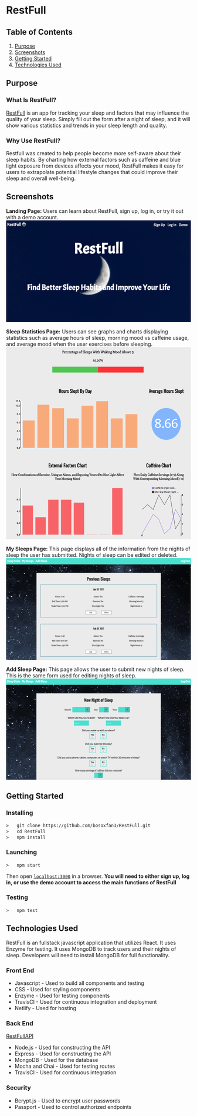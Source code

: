 RestFull
========

Table of Contents
-----------------
1. [Purpose](https://github.com/bosoxfan3/RestFull#purpose)
2. [Screenshots](https://github.com/bosoxfan3/RestFull#screenshots)
3. [Getting Started](https://github.com/bosoxfan3/RestFull#getting-started)
4. [Technologies Used](https://github.com/bosoxfan3/RestFull#technologies-used)

Purpose
-------
### What Is RestFull?
[RestFull](https://restfull.netlify.com/) is an app for tracking your sleep and factors that may influence the quality of your sleep. Simply fill out the form after a night of sleep, and it will show various statistics and trends in your sleep length and quality.

### Why Use RestFull?
Restfull was created to help people become more self-aware about their sleep habits. By charting how external factors such as caffeine and blue light exposure from devices affects your mood, RestFull makes it easy for users to extrapolate potential lifestyle changes that could improve their sleep and overall well-being.

Screenshots
-----------
**Landing Page:** Users can learn about RestFull, sign up, log in, or try it out with a demo account.
![Landing Page](/src/screenshots/3.png)

**Sleep Statistics Page:** Users can see graphs and charts displaying statistics such as average hours of sleep, morning mood vs caffeine usage, and average mood when the user exercises before sleeping.
![Sleep Statistics Page](/src/screenshots/2.png)

**My Sleeps Page:** This page displays all of the information from the nights of sleep the user has submitted. Nights of sleep can be edited or deleted.
![My Sleeps Page](/src/screenshots/4.png)

**Add Sleep Page:** This page allows the user to submit new nights of sleep. This is the same form used for editing nights of sleep.
![Add Sleep Page](/src/screenshots/5.png)

Getting Started
---------------
### Installing
```
>   git clone https://github.com/bosoxfan3/RestFull.git
>   cd RestFull
>   npm install
```
### Launching
```
>   npm start
```
Then open [`localhost:3000`](http://localhost:3000) in a browser.
**You will need to either sign up, log in, or use the demo account to access the main functions of RestFull**

### Testing
```
>   npm test
```

Technologies Used
-----------------
RestFull is an fullstack javascript application that utilizes React. It uses Enzyme for testing. It uses MongoDB to track users and their nights of sleep. Developers will need to install MongoDB for full functionality.
### Front End
  * Javascript - Used to build all components and testing
  * CSS - Used for styling components
  * Enzyme - Used for testing components
  * TravisCI - Used for continuous integration and deployment
  * Netlify - Used for hosting

### Back End
  [RestFullAPI](https://github.com/bosoxfan3/RestFullAPI)
  * Node.js - Used for constructing the API
  * Express - Used for constructing the API
  * MongoDB - Used for the database
  * Mocha and Chai - Used for testing routes
  * TravisCI - Used for continuous integration

### Security
  * Bcrypt.js - Used to encrypt user passwords
  * Passport - Used to control authorized endpoints